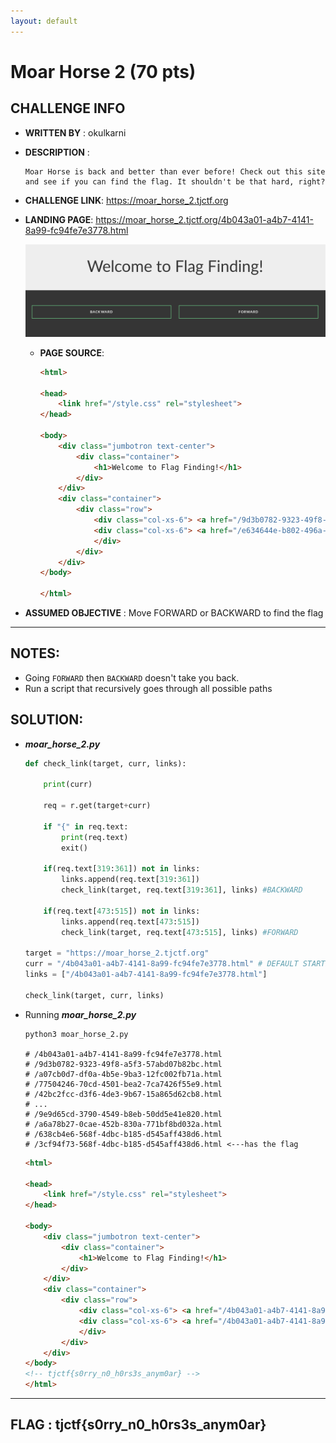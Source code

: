 ```yaml
---
layout: default
---
```


# Moar Horse 2 (70 pts)

## CHALLENGE INFO

- __WRITTEN BY__ : okulkarni
- __DESCRIPTION__ :
  ```
  Moar Horse is back and better than ever before! Check out this site and see if you can find the flag. It shouldn't be that hard, right?
  ```
- __CHALLENGE LINK__: https://moar_horse_2.tjctf.org
- __LANDING PAGE__: https://moar_horse_2.tjctf.org/4b043a01-a4b7-4141-8a99-fc94fe7e3778.html
  
  ![Landing Page](./screenshots/moar_horse_2_home.png)

  - __PAGE SOURCE__:
    ```html
    <html>

    <head>
        <link href="/style.css" rel="stylesheet">
    </head>

    <body>
        <div class="jumbotron text-center">
            <div class="container">
                <h1>Welcome to Flag Finding!</h1>
            </div>
        </div>
        <div class="container">
            <div class="row">
                <div class="col-xs-6"> <a href="/9d3b0782-9323-49f8-a5f3-57abd07b82bc.html" class="btn btn-sm animated-button gibson-one">Backward</a> </div>
                <div class="col-xs-6"> <a href="/e634644e-b802-496a-8bb5-0e0aac40779f.html" class="btn btn-sm animated-button gibson-two">Forward</a>
                </div>
            </div>
        </div>
    </body>

    </html>
    ```
- __ASSUMED OBJECTIVE__ : Move FORWARD or BACKWARD to find the flag

---

## NOTES:

- Going `FORWARD` then `BACKWARD` doesn't take you back.
- Run a script that recursively goes through all possible paths

## SOLUTION:

- __*moar_horse_2.py*__
  ```py
  def check_link(target, curr, links):

      print(curr)

      req = r.get(target+curr)

      if "{" in req.text: 
          print(req.text)
          exit()

      if(req.text[319:361]) not in links:
          links.append(req.text[319:361])
          check_link(target, req.text[319:361], links) #BACKWARD

      if(req.text[473:515]) not in links:
          links.append(req.text[473:515])
          check_link(target, req.text[473:515], links) #FORWARD

  target = "https://moar_horse_2.tjctf.org"
  curr = "/4b043a01-a4b7-4141-8a99-fc94fe7e3778.html" # DEFAULT STARTING POINT
  links = ["/4b043a01-a4b7-4141-8a99-fc94fe7e3778.html"]

  check_link(target, curr, links)

  ```
- Running __*moar_horse_2.py*__
  ```console
  python3 moar_horse_2.py

  # /4b043a01-a4b7-4141-8a99-fc94fe7e3778.html
  # /9d3b0782-9323-49f8-a5f3-57abd07b82bc.html
  # /a07cb0d7-df0a-4b5e-9ba3-12fc002fb71a.html
  # /77504246-70cd-4501-bea2-7ca7426f55e9.html
  # /42bc2fcc-d3f6-4de3-9b67-15a865d62cb8.html
  # ...
  # /9e9d65cd-3790-4549-b8eb-50dd5e41e820.html
  # /a6a78b27-0cae-452b-830a-771bf8bd032a.html
  # /638cb4e6-568f-4dbc-b185-d545aff438d6.html
  # /3cf94f73-568f-4dbc-b185-d545aff438d6.html <---has the flag
  ```
  ```html
  <html>

  <head>
      <link href="/style.css" rel="stylesheet">
  </head>

  <body>
      <div class="jumbotron text-center">
          <div class="container">
              <h1>Welcome to Flag Finding!</h1>
          </div>
      </div>
      <div class="container">
          <div class="row">
              <div class="col-xs-6"> <a href="/4b043a01-a4b7-4141-8a99-fc94fe7e3778.html" class="btn btn-sm animated-button gibson-one">Backward</a> </div>
              <div class="col-xs-6"> <a href="/4b043a01-a4b7-4141-8a99-fc94fe7e3778.html" class="btn btn-sm animated-button gibson-two">Forward</a>
              </div>
          </div>
      </div>
  </body>
  <!-- tjctf{s0rry_n0_h0rs3s_anym0ar} -->
  </html>
  ```

---

## FLAG : __tjctf{s0rry_n0_h0rs3s_anym0ar}__
